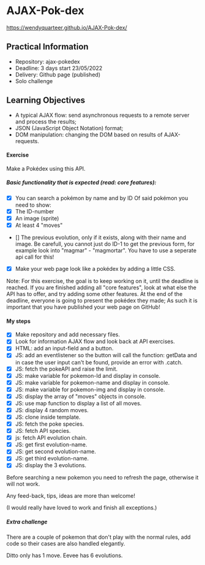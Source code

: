 # AJAX-Pok-dex
https://wendyquarteer.github.io/AJAX-Pok-dex/
## Practical Information
- Repository: ajax-pokedex
- Deadline: 3 days start 23/05/2022
- Delivery: Github page (published)
- Solo challenge

## Learning Objectives
- A typical AJAX flow: send asynchronous requests to a remote server and process the results;
- JSON (JavaScript Object Notation) format;
- DOM manipulation: changing the DOM based on results of AJAX-requests.

#### Exercise
Make a Pokédex using this API.

##### Basic functionality that is expected (read: core features):
- [x] You can search a pokémon by name and by ID
Of said pokémon you need to show:
- [x] The ID-number
- [x] An image (sprite)
- [x] At least 4 "moves"
- [] The previous evolution, only if it exists, along with their name and image. Be carefull, you cannot just do ID-1 
     to get the previous form, for example look into "magmar" - "magmortar". You have to use a seperate api call for this!
- [x] Make your web page look like a pokédex by adding a little CSS.

Note: For this exercise, the goal is to keep working on it, until the deadline is reached. If you are finished adding 
all "core features", look at what else the API has to offer, and try adding some other features. At the end of the 
deadline, everyone is going to present the pokédex they made; As such it is important that you have published your 
web page on GitHub!

#### My steps
- [x] Make repository and add necessary files.
- [x] Look for information AJAX flow and look back at API exercises.
- [x] HTML: add an input-field and a button.
- [x] JS: add an eventlistener so the button will call the function: getData and in case
the user input can't be found, provide an error with .catch.
- [x] JS: fetch the pokeAPI and raise the limit.
- [x] JS: make variable for pokemon-Id and display in console.
- [x] JS: make variable for pokemon-name and display in console.
- [x] JS: make variable for pokemon-img and display in console. 
- [x] JS: display the array of "moves" objects in console.
- [x] JS: use map function to display a list of all moves.
- [x] JS: display 4 random moves.
- [x] JS: clone inside template.
- [x] JS: fetch the poke species.
- [x] JS: fetch API species.
- [x] js: fetch API evolution chain.
- [x] JS: get first evolution-name.
- [x] JS: get second evolution-name.
- [x] JS: get third evolution-name.
- [x] JS: display the 3 evolutions.

Before searching a new pokemon you need to refresh the page, otherwise it will not work.

Any feed-back, tips, ideas are more than welcome!

(I would really have loved to work and finish all exceptions.)









##### Extra challenge

There are a couple of pokemon that don't play with the normal rules, add code so their cases are also handled elegantly.

Ditto only has 1 move.
Eevee has 6 evolutions.